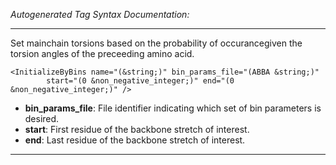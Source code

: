 _Autogenerated Tag Syntax Documentation:_

---
Set mainchain torsions based on the probability of occurancegiven the torsion angles of the preceeding amino acid.

```
<InitializeByBins name="(&string;)" bin_params_file="(ABBA &string;)"
        start="(0 &non_negative_integer;)" end="(0 &non_negative_integer;)" />
```

-   **bin_params_file**: File identifier indicating which set of bin parameters is desired.
-   **start**: First residue of the backbone stretch of interest.
-   **end**: Last residue of the backbone stretch of interest.

---
